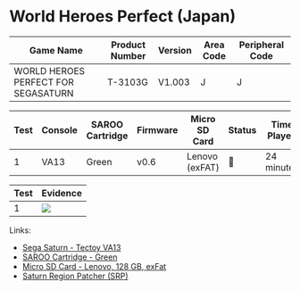 # World Heroes Perfect (Japan)

| Game Name                           | Product Number | Version | Area Code | Peripheral Code |
| ----------------------------------- | -------------- | ------- | --------- | --------------- |
| WORLD HEROES PERFECT FOR SEGASATURN | T-3103G        | V1.003  | J         | J               |

| Test | Console | SAROO Cartridge | Firmware | Micro SD Card  | Status | Time Played |
| ---- | ------- | --------------- | -------- | -------------- | ------ | ----------- |
| 1    | VA13    | Green           | v0.6     | Lenovo (exFAT) | :100:  | 24 minutes  |

| Test | Evidence                                                                                         |
| ---- | ------------------------------------------------------------------------------------------------ |
| 1    | [![](https://img.youtube.com/vi/v5GhdBqwZUQ/0.jpg)](https://www.youtube.com/watch?v=v5GhdBqwZUQ) |

Links:

- [Sega Saturn - Tectoy VA13](../../../Info/Consoles/VA13/README.md)
- [SAROO Cartridge - Green](../../../Info/Cartridges/RetroGameParadiseStore/1.32F/README.md)
- [Micro SD Card - Lenovo, 128 GB, exFat](../../../../Info/SdCards/Lenovo/128GB/exfat/README.md)
- [Saturn Region Patcher (SRP)](https://segaxtreme.net/resources/saturn-region-patcher.81/download)

